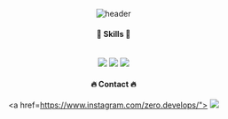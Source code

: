 
<div align="center"> 

![header](https://capsule-render.vercel.app/api?type=cylinder&color=000000&height=150&section=header&text=zeros_git&fontColor=ffffff&fontSize=70&animation=fadeIn&fontAlignY=55)

####   :muscle: Skills :muscle:
 <br/>
<img src="https://img.shields.io/badge/Python-3775A9?style=flat-square&logo=python&logoColor=white"/> <img src="https://img.shields.io/badge/html5-E34F26?style=flat-square&logo=html5&logoColor=white"/> <img src="https://img.shields.io/badge/css3-1572B6?style=flat-square&logo=css3&logoColor=white"/> 
 
   <br/>
 
####   :fire: Contact :fire:
 
<a href=https://www.instagram.com/zero.develops/">
 <img src="https://img.shields.io/badge/Instagram-E4405F?style=for-the-badge&logo=Instagram&logoColor=white"> 
 </a>
